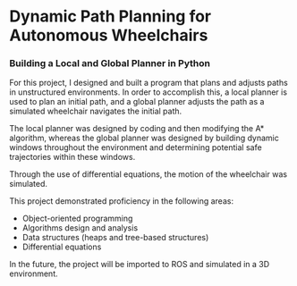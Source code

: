 # Dynamic Path Planning for Autonomous Wheelchairs
### Building a Local and Global Planner in Python

For this project, I designed and built a program that plans and adjusts paths in unstructured environments. In order to accomplish this, a local planner is used to plan an initial path, and a global planner adjusts the path as a simulated wheelchair navigates the initial path.

The local planner was designed by coding and then modifying the A* algorithm, whereas the global planner was designed by building dynamic windows throughout the environment and determining potential safe trajectories within these windows. 

Through the use of differential equations, the motion of the wheelchair was simulated.

This project demonstrated proficiency in the following areas:
* Object-oriented programming
* Algorithms design and analysis
* Data structures (heaps and tree-based structures)
* Differential equations

In the future, the project will be imported to ROS and simulated in a 3D environment.

